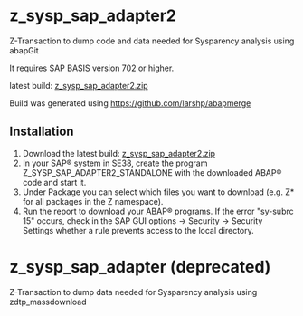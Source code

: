 # z_sysp_sap_adapter2 

Z-Transaction to dump code and data needed for Sysparency analysis using abapGit

It requires SAP BASIS version 702 or higher.
 
latest build: [z_sysp_sap_adapter2.zip](https://github.com/user-attachments/files/18361647/z_sysp_sap_adapter2.zip)

Build was generated using https://github.com/larshp/abapmerge

## Installation

1. Download the latest build: [z_sysp_sap_adapter2.zip](https://github.com/user-attachments/files/18361647/z_sysp_sap_adapter2.zip)
2. In your SAP® system in SE38, create the program Z_SYSP_SAP_ADAPTER2_STANDALONE with the downloaded ABAP® code and start it.
3. Under Package you can select which files you want to download (e.g. Z* for all packages in the Z namespace).
4. Run the report to download your ABAP® programs.
   If the error "sy-subrc 15" occurs, check in the SAP GUI options -> Security -> Security Settings whether a rule prevents access to the local directory.


# z_sysp_sap_adapter (deprecated)

Z-Transaction to dump data needed for Sysparency analysis using zdtp_massdownload
